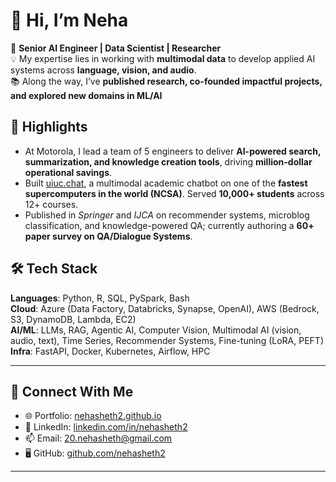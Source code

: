 # 👋 Hi, I’m Neha 

🚀 **Senior AI Engineer | Data Scientist | Researcher**  
💡 My expertise lies in working with **multimodal data** to develop applied AI systems across **language, vision, and audio**.  
📚 Along the way, I’ve **published research, co-founded impactful projects, and explored new domains in ML/AI**

## 🌟 Highlights  

- At Motorola, I lead a team of 5 engineers to deliver **AI-powered search, summarization, and knowledge creation tools**, driving **million-dollar operational savings**.  
- Built [uiuc.chat](https://uiuc.chat), a multimodal academic chatbot on one of the **fastest supercomputers in the world (NCSA)**. Served **10,000+ students** across 12+ courses.  
- Published in *Springer* and *IJCA* on recommender systems, microblog classification, and knowledge-powered QA; currently authoring a **60+ paper survey on QA/Dialogue Systems**.  

## 🛠️ Tech Stack

**Languages**: Python, R, SQL, PySpark, Bash  
**Cloud**: Azure (Data Factory, Databricks, Synapse, OpenAI), AWS (Bedrock, S3, DynamoDB, Lambda, EC2)  
**AI/ML**: LLMs, RAG, Agentic AI, Computer Vision, Multimodal AI (vision, audio, text), Time Series, Recommender Systems, Fine-tuning (LoRA, PEFT)  
**Infra**: FastAPI, Docker, Kubernetes, Airflow, HPC   
 
---

## 🔗 Connect With Me  

- 🌐 Portfolio: [nehasheth2.github.io](https://nehasheth2.github.io/)  
- 💼 LinkedIn: [linkedin.com/in/nehasheth2](https://www.linkedin.com/in/nehasheth2/)  
- 📫 Email: 20.nehasheth@gmail.com  
- 🖥️ GitHub: [github.com/nehasheth2](https://github.com/nehasheth2)  

---

